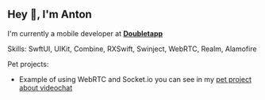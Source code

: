 ## Hey 👋, I'm Anton
I'm currently a mobile developer at <strong><a href="https://doubletapp.ai/">Doubletapp</a></strong>

Skills: SwftUI, UIKit, Combine, RXSwift, Swinject, WebRTC, Realm, Alamofire

Pet projects:
- Example of using WebRTC and Socket.io you can see in my [pet project about videochat](https://github.com/lerolli/WebRTC-iOS)

